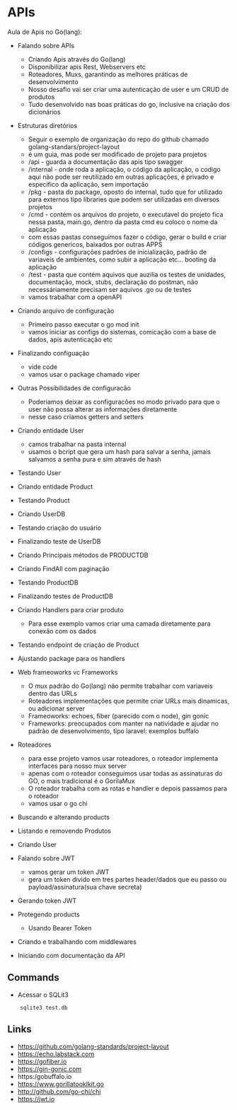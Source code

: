 # APIs

Aula de Apis no Go(lang):

- Falando sobre APIs

  - Criando Apis através do Go(lang)
  - Disponibilizar apis Rest, Webservers etc
  - Roteadores, Muxs, garantindo as melhores práticas de desenvolvimento
  - Nosso desafio vai ser criar uma autenticação de user e um CRUD de produtos
  - Tudo desenvolvido nas boas práticas do go, inclusive na criação dos dicionários

- Estruturas diretórios

  - Seguir o exemplo de organização do repo do github chamado golang-standars/project-layout
  - é um guia, mas pode ser modificado de projeto para projetos
  - /api - guarda a documentação das apis tipo swagger
  - /internal - onde roda a aplicação, o código da aplicação, o codigo aqui não pode ser reutilizado em outras aplicações, é privado e especifico da aplicação, sem importação
  - /pkg - pasta do package, oposto do internal, tudo que for utilizado para externos tipo libraries que podem ser utilizadas em diversos projetos
  - /cmd - contém os arquivos do projeto, o executavel do projeto fica nessa pasta, main.go, dentro da pasta cmd eu coloco o nome da aplicação
  - com essas pastas conseguimos fazer o código, gerar o build e criar códigos genericos, baixados por outras APPS
  - /configs - configurações padrões de inicialização, padrão de variaveis de ambientes, como subir a aplicação etc... booting da aplicação
  - /test - pasta que contém aquivos que auzilia os testes de unidades, documentação, mock, stubs, declaração do postman, não necessáriamente precisam ser aquivos .go ou de testes
  - vamos trabalhar com a openAPI

- Criando arquivo de configuração

  - Primeiro passo executar o go mod init
  - vamos iniciar as configs do sistemas, comicação com a base de dados, apis autenticação etc

- Finalizando configuação

  - vide code
  - vamos usar o package chamado viper

- Outras Possibilidades de configuracão

  - Poderiamos deixar as configuracões no modo privado para que o user não possa alterar as informações diretamente
  - nesse caso criamos getters and setters

- Criando entidade User

  - camos trabalhar na pasta internal
  - usamos o bcript que gera um hash para salvar a senha, jamais salvamos a senha pura e sim através de hash

- Testando User
- Criando entidade Product
- Testando Product
- Criando UserDB
- Testando criação do usuário
- Finalizando teste de UserDB
- Criando Principais métodos de PRODUCTDB
- Criando FindAll com paginação
- Testando ProductDB
- Finalizando testes de ProductDB
- Criando Handlers para criar produto
  - Para esse exemplo vamos criar uma camada diretamente para conexão com os dados
- Testando endpoint de criação de Product
- Ajustando package para os handlers
- Web frameoworks vc Frameworks
  - O mux padrão do Go(lang) não permite trabalhar com variaveis dentro das URLs
  - Roteadores implementações que permite criar URLs mais dinamicas, ou adicionar server
  - Frameoworks: echoes, fiber (parecido com o node), gin gonic
  - Frameworks: preocupados com manter na natividade e ajudar no padrão de desenvolvimento, tipo laravel: exemplos buffalo
- Roteadores
  - para esse projeto vamos usar roteadores, o roteador implementa interfaces para nosso mux server
  - apenas com o roteador conseguimos usar todas as assinaturas do GO, o mais tradicional é o GorilaMux
  - O roteador trabalha com as rotas e handler e depois passamos para o roteador
  - vamos usar o go chi
- Buscando e alterando products
- Listando e removendo Produtos
- Criando User
- Falando sobre JWT
  - vamos gerar um token JWT
  - gera um token divido em tres partes header/dados que eu passo ou payload/assinatura(sua chave secreta)
- Gerando token JWT
- Protegendo products
  - Usando Bearer Token
- Criando e trabalhando com middlewares
- Iniciando com documentação da API

## Commands

- Acessar o SQLit3

```
    sqlite3 test.db
```

## Links

- https://github.com/golang-standards/project-layout
- https://echo.labstack.com
- https://gofiber.io
- https://gin-gonic.com
- https:/gobuffalo.io
- https://www.gorillatooklkit.go
- http://github.com/go-chi/chi
- https://jwt.io
